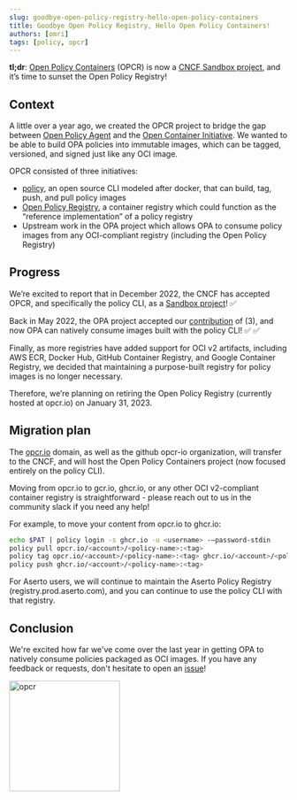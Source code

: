 ```yaml
---
slug: goodbye-open-policy-registry-hello-open-policy-containers
title: Goodbye Open Policy Registry, Hello Open Policy Containers!
authors: [omri]
tags: [policy, opcr]
---
```


**tl;dr**: [Open Policy Containers](https://www.openpolicycontainers.com) (OPCR) is now a [CNCF Sandbox project](https://landscape.cncf.io/?selected=open-policy-containers), and it’s time to sunset the Open Policy Registry!

## Context

A little over a year ago, we created the OPCR project to bridge the gap between [Open Policy Agent](https://www.openpolicyagent.org) and the [Open Container Initiative](https://opencontainers.org). We wanted to be able to build OPA policies into immutable images, which can be tagged, versioned, and signed just like any OCI image.

OPCR consisted of three initiatives:
* [policy](https://github.com/opcr-io/policy), an open source CLI modeled after docker, that can build, tag, push, and pull policy images
* [Open Policy Registry](https://www.openpolicyregistry.io), a container registry which could function as the “reference implementation” of a policy registry
* Upstream work in the OPA project which allows OPA to consume policy images from any OCI-compliant registry (including the Open Policy Registry)

## Progress

We’re excited to report that in December 2022, the CNCF has accepted OPCR, and specifically the policy CLI, as a [Sandbox project](https://landscape.cncf.io/?selected=open-policy-containers)! ✅

Back in May 2022, the OPA project accepted our [contribution](https://github.com/open-policy-agent/opa/pull/4558) of (3), and now OPA can natively consume images built with the policy CLI! ✅ ✅

Finally, as more registries have added support for OCI v2 artifacts, including AWS ECR, Docker Hub, GitHub Container Registry, and Google Container Registry, we decided that maintaining a purpose-built registry for policy images is no longer necessary.

Therefore, we’re planning on retiring the Open Policy Registry (currently hosted at opcr.io) on January 31, 2023.

## Migration plan

The [opcr.io](https://opcr.io) domain, as well as the github opcr-io organization, will transfer to the CNCF, and will host the Open Policy Containers project (now focused entirely on the policy CLI).

Moving from opcr.io to gcr.io, ghcr.io, or any other OCI v2-compliant container registry is straightforward - please reach out to us in the community slack if you need any help!

For example, to move your content from opcr.io to ghcr.io: 

```bash
echo $PAT | policy login -s ghcr.io -u <username> -–password-stdin
policy pull opcr.io/<account>/<policy-name>:<tag>
policy tag opcr.io/<account>/<policy-name>:<tag> ghcr.io/<account>/<policy-name>:<tag>
policy push ghcr.io/<account>/<policy-name>:<tag>
```

For Aserto users, we will continue to maintain the Aserto Policy Registry (registry.prod.aserto.com), and you can continue to use the policy CLI with that registry.

## Conclusion

We're excited how far we've come over the last year in getting OPA to natively consume policies packaged as OCI images. If you have any feedback or requests, don't hesitate to open an [issue](https://github.com/opcr-io/policy/issues/new)!

<img src="/img/opcr.svg" alt="opcr" width="200"/>
